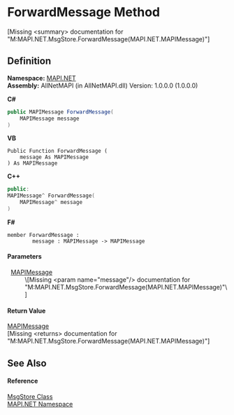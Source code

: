 # ForwardMessage Method


\[Missing &lt;summary&gt; documentation for "M:MAPI.NET.MsgStore.ForwardMessage(MAPI.NET.MAPIMessage)"\]



## Definition
**Namespace:** <a href="5bef4637-66f8-16d4-e5f4-4d0da57a1538.md">MAPI.NET</a>  
**Assembly:** AllNetMAPI (in AllNetMAPI.dll) Version: 1.0.0.0 (1.0.0.0)

**C#**
``` C#
public MAPIMessage ForwardMessage(
	MAPIMessage message
)
```
**VB**
``` VB
Public Function ForwardMessage ( 
	message As MAPIMessage
) As MAPIMessage
```
**C++**
``` C++
public:
MAPIMessage^ ForwardMessage(
	MAPIMessage^ message
)
```
**F#**
``` F#
member ForwardMessage : 
        message : MAPIMessage -> MAPIMessage 
```



#### Parameters
<dl><dt>  <a href="29b8d96c-1ec2-828d-35a5-fae12d8802c8.md">MAPIMessage</a></dt><dd>\[Missing &lt;param name="message"/&gt; documentation for "M:MAPI.NET.MsgStore.ForwardMessage(MAPI.NET.MAPIMessage)"\]</dd></dl>

#### Return Value
<a href="29b8d96c-1ec2-828d-35a5-fae12d8802c8.md">MAPIMessage</a>  
\[Missing &lt;returns&gt; documentation for "M:MAPI.NET.MsgStore.ForwardMessage(MAPI.NET.MAPIMessage)"\]

## See Also


#### Reference
<a href="6f2a2863-4894-51bc-e286-04b5a90167ef.md">MsgStore Class</a>  
<a href="5bef4637-66f8-16d4-e5f4-4d0da57a1538.md">MAPI.NET Namespace</a>  
